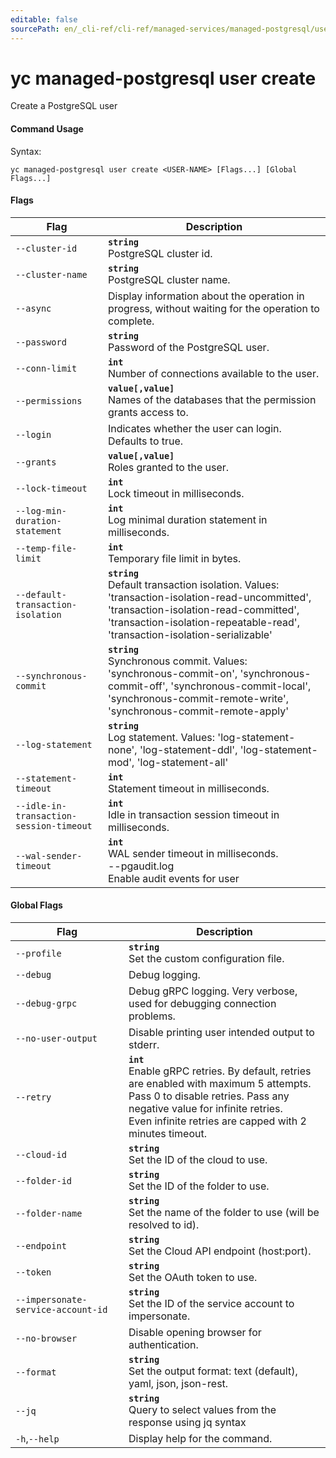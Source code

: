 ```yaml
---
editable: false
sourcePath: en/_cli-ref/cli-ref/managed-services/managed-postgresql/user/create.md
---
```


# yc managed-postgresql user create

Create a PostgreSQL user

#### Command Usage

Syntax: 

`yc managed-postgresql user create <USER-NAME> [Flags...] [Global Flags...]`

#### Flags

| Flag | Description |
|----|----|
|`--cluster-id`|<b>`string`</b><br/>PostgreSQL cluster id.|
|`--cluster-name`|<b>`string`</b><br/>PostgreSQL cluster name.|
|`--async`|Display information about the operation in progress, without waiting for the operation to complete.|
|`--password`|<b>`string`</b><br/>Password of the PostgreSQL user.|
|`--conn-limit`|<b>`int`</b><br/>Number of connections available to the user.|
|`--permissions`|<b>`value[,value]`</b><br/>Names of the databases that the permission grants access to.|
|`--login`|Indicates whether the user can login. Defaults to true.|
|`--grants`|<b>`value[,value]`</b><br/>Roles granted to the user.|
|`--lock-timeout`|<b>`int`</b><br/>Lock timeout in milliseconds.|
|`--log-min-duration-statement`|<b>`int`</b><br/>Log minimal duration statement in milliseconds.|
|`--temp-file-limit`|<b>`int`</b><br/>Temporary file limit in bytes.|
|`--default-transaction-isolation`|<b>`string`</b><br/>Default transaction isolation. Values: 'transaction-isolation-read-uncommitted', 'transaction-isolation-read-committed', 'transaction-isolation-repeatable-read', 'transaction-isolation-serializable'|
|`--synchronous-commit`|<b>`string`</b><br/>Synchronous commit. Values: 'synchronous-commit-on', 'synchronous-commit-off', 'synchronous-commit-local', 'synchronous-commit-remote-write', 'synchronous-commit-remote-apply'|
|`--log-statement`|<b>`string`</b><br/>Log statement. Values: 'log-statement-none', 'log-statement-ddl', 'log-statement-mod', 'log-statement-all'|
|`--statement-timeout`|<b>`int`</b><br/>Statement timeout in milliseconds.|
|`--idle-in-transaction-session-timeout`|<b>`int`</b><br/>Idle in transaction session timeout in milliseconds.|
|`--wal-sender-timeout`|<b>`int`</b><br/>WAL sender timeout in milliseconds.<br/>--pgaudit.log<br/>Enable audit events for user|

#### Global Flags

| Flag | Description |
|----|----|
|`--profile`|<b>`string`</b><br/>Set the custom configuration file.|
|`--debug`|Debug logging.|
|`--debug-grpc`|Debug gRPC logging. Very verbose, used for debugging connection problems.|
|`--no-user-output`|Disable printing user intended output to stderr.|
|`--retry`|<b>`int`</b><br/>Enable gRPC retries. By default, retries are enabled with maximum 5 attempts.<br/>Pass 0 to disable retries. Pass any negative value for infinite retries.<br/>Even infinite retries are capped with 2 minutes timeout.|
|`--cloud-id`|<b>`string`</b><br/>Set the ID of the cloud to use.|
|`--folder-id`|<b>`string`</b><br/>Set the ID of the folder to use.|
|`--folder-name`|<b>`string`</b><br/>Set the name of the folder to use (will be resolved to id).|
|`--endpoint`|<b>`string`</b><br/>Set the Cloud API endpoint (host:port).|
|`--token`|<b>`string`</b><br/>Set the OAuth token to use.|
|`--impersonate-service-account-id`|<b>`string`</b><br/>Set the ID of the service account to impersonate.|
|`--no-browser`|Disable opening browser for authentication.|
|`--format`|<b>`string`</b><br/>Set the output format: text (default), yaml, json, json-rest.|
|`--jq`|<b>`string`</b><br/>Query to select values from the response using jq syntax|
|`-h`,`--help`|Display help for the command.|
